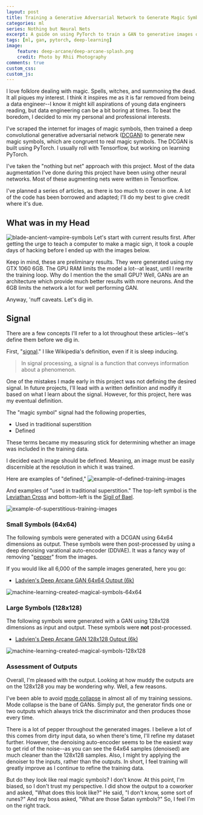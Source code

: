 ```yaml
---
layout: post
title: Training a Generative Adversarial Network to Generate Magic Symbols
categories: ml
series: Nothing but Neural Nets
excerpt: A guide on using PyTorch to train a GAN to generative images of magic symbols.
tags: [ml, gan, pytorch, deep-learning]
image: 
    feature: deep-arcane/deep-arcane-splash.png
    credit: Photo by Rhii Photography
comments: true
custom_css:
custom_js: 
---
```

I love folklore dealing with magic.  Spells, witches, and summoning the dead.  It all piques my interest.  I think it inspires me as it is far removed from being a data engineer--I know it might kill aspirations of young data engineers reading, but data engineering can be a bit boring at times. To beat the boredom, I decided to mix my personal and professional interests.

I've scraped the internet for images of magic symbols, then trained a deep convolutional generative adversarial network ([DCGAN](https://en.wikipedia.org/wiki/Generative_adversarial_network)) to generate new magic symbols, which are congruent to real magic symbols.  The DCGAN is built using PyTorch.  I usually roll with Tensorflow, but working on learning PyTorch.  

I've taken the "nothing but net" approach with this project.  Most of the data augmentation I've done during this project have been using other neural networks.  Most of these augmenting nets were written in Tensorflow.  

I've planned a series of articles, as there is too much to cover in one.  A lot of the code has been borrowed and adapted; I'll do my best to give credit where it's due.

## What was in my Head
![blade-ancient-vampire-symbols](/raw_images/deep-arcane/thomas_ancient_archives.gif)
 Let's start with current results first.  After getting the urge to teach a computer to make a magic sign, it took a couple days of hacking before I ended up with the images below.

 Keep in mind, these are preliminary results.  They were generated using my GTX 1060 6GB.  The GPU RAM limits the model a lot--at least, until I rewrite the training loop.  Why do I mention the the small GPU?  Well, GANs are an architecture which provide much better results with more neurons.  And the 6GB limits the network a lot for well performing GAN.

 Anyway, 'nuff caveats.  Let's dig in.

## Signal
There are a few concepts I'll refer to a lot throughout these articles--let's define them before we dig in.

First, "[signal](https://en.wikipedia.org/wiki/Signal)."  I like Wikipedia's definition, even if it is sleep inducing.

> In signal processing, a signal is a function that conveys information about a phenomenon.

One of the mistakes I made early in this project was not defining the desired signal.  In future projects, I'll lead with a written definition and modify it based on what I learn about the signal.  However, for this project, here was my eventual definition.

The "magic symbol" signal had the following properties,
* Used in traditional superstition
* Defined

These terms became my measuring stick for determining whether an image was included in the training data.  

I decided each image should be defined.  Meaning, an image must be easily discernible at the resolution in which it was trained.  

Here are examples of "defined,"
![example-of-defined-training-images](/images/deep-arcane/defined_example.png)

And examples of "used in traditional superstition."  The top-left symbol is the [Leviathan Cross](https://symbolism.fandom.com/wiki/The_Leviathan_Cross) and bottom-left is the [Sigil of Bael](https://en.wikipedia.org/wiki/Bael_(demon)).

![example-of-superstitious-training-images](/images/deep-arcane/superstition_example.png)


### Small Symbols (64x64)
The following symbols were generated with a DCGAN using 64x64 dimensions as output.  These symbols were then post-processed by using a deep denoising varational auto-encoder (DDVAE).  It was a fancy way of removing "[pepper](https://en.wikipedia.org/wiki/Salt-and-pepper_noise)" from the images.

If you would like all 6,000 of the sample images generated, here you go:

* [Ladvien's Deep Arcane GAN 64x64 Output (6k)](https://ladvien.com/raw_images/deep-arcane/64x64_cleaned/ladvien-deep-arcane-64x64_cleaned.tar.gz)

![machine-learning-created-magical-symbols-64x64](/images/deep-arcane/deep-arcane-sample-64x64.png)

### Large Symbols (128x128)
The following symbols were generated with a GAN using 128x128 dimensions as input and output.  These symbols were **not** post-processed.

* [Ladvien's Deep Arcane GAN 128x128 Output (6k)](https://ladvien.com../../raw_images/deep-arcane/128x128_dirty/ladvien-deep-arcane-128x128_dirty.tar.gz)

![machine-learning-created-magical-symbols-128x128](/images/deep-arcane/deep-arcane-sample-128x128.png)

### Assessment of Outputs
Overall, I'm pleased with the output.  Looking at how muddy the outputs are on the 128x128 you may be wondering why.  Well, a few reasons.

I've been able to avoid [mode collapse](https://developers.google.com/machine-learning/gan/problems#mode-collapse) in almost all of my training sessions.  Mode collapse is the bane of GANs.  Simply put, the generator finds one or two outputs which always trick the discriminator and then produces those every time.

There is a lot of pepper throughout the generated images.  I believe a lot of this comes from dirty input data, so when there's time, I'll refine my dataset further. However, the denoising auto-encoder seems to be the easiest way to get rid of the noise--as you can see the 64x64 samples (denoised) are much cleaner than the 128x128 samples.  Also, I might try applying the denoiser to the inputs, rather than the outputs.  In short, I feel training will greatly improve as I continue to refine the training data.

But do they look like real magic symbols?  I don't know.  At this point, I'm biased, so I don't trust my perspective.  I did show the output to a coworker and asked, "What does this look like?"  He said, "I don't know, some sort of runes?"  And my boss asked, "What are those Satan symbols?"  So, I feel I'm on the right track.


